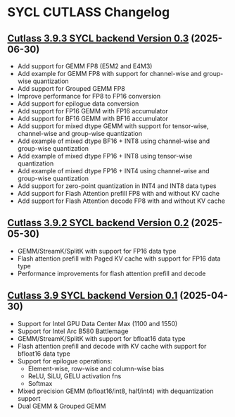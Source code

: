 # SYCL CUTLASS Changelog

## [Cutlass 3.9.3 SYCL backend Version 0.3](https://github.com/codeplay/cutlass-fork/releases/tag/v3.9.2-0.3) (2025-06-30)
- Add support for GEMM FP8 (E5M2 and E4M3)
- Add example for GEMM FP8 with support for channel-wise and group-wise quantization
- Add support for Grouped GEMM FP8
- Improve performance for FP8 to FP16 conversion
- Add support for epilogue data conversion
- Add support for FP16 GEMM with FP16 accumulator
- Add support for BF16 GEMM with BF16 accumulator
- Add support for mixed dtype GEMM with support for tensor-wise, channel-wise and group-wise quantization
- Add example of mixed dtype BF16 + INT8 using channel-wise and group-wise quantization
- Add example of mixed dtype FP16 + INT8 using tensor-wise quantization
- Add example of mixed dtype FP16 + INT4 using channel-wise and group-wise quantization
- Add support for zero-point quantization in INT4 and INT8 data types
- Add support for Flash Attention prefill FP8 with and without KV cache
- Add support for Flash Attention decode FP8 with and without KV cache

## [Cutlass 3.9.2 SYCL backend Version 0.2](https://github.com/codeplay/cutlass-fork/releases/tag/v3.9.2-0.2) (2025-05-30)
- GEMM/StreamK/SplitK with support for FP16 data type
- Flash attention prefill with Paged KV cache with support for FP16 data type
- Performance improvements for flash attention prefill and decode

## [Cutlass 3.9 SYCL backend Version 0.1](https://github.com/codeplay/cutlass-fork/releases/tag/v3.9-0.1) (2025-04-30)
- Support for Intel GPU Data Center Max (1100 and 1550) 
- Support for Intel Arc B580 Battlemage 
- GEMM/StreamK/SplitK with support for bfloat16 data type
- Flash attention prefill and decode with KV cache with support for bfloat16 data type
- Support for epilogue operations:
  - Element-wise, row-wise and column-wise bias
  - ReLU, SiLU, GELU activation fns
  - Softmax
- Mixed precision GEMM (bfloat16/int8, half/int4) with dequantization support
- Dual GEMM & Grouped GEMM
